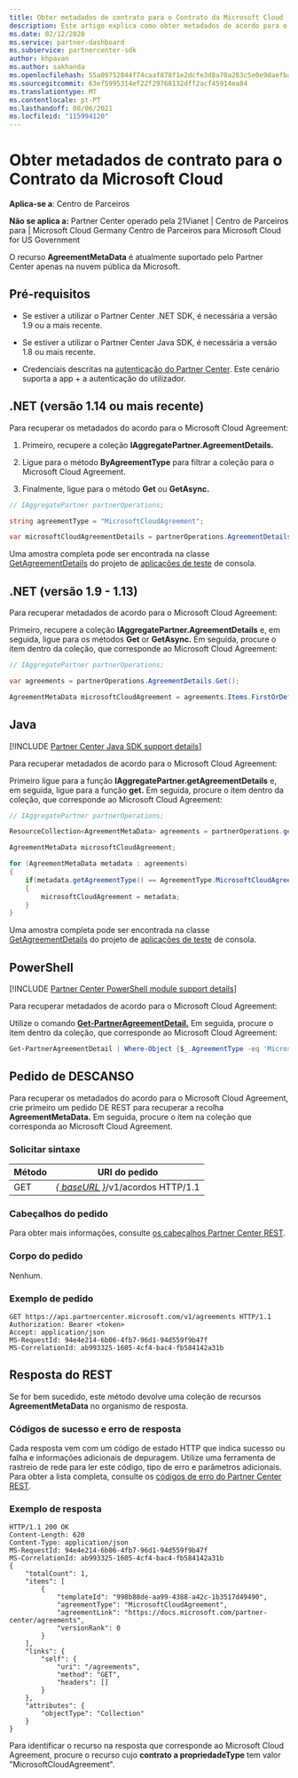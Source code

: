 ```yaml
---
title: Obter metadados de contrato para o Contrato da Microsoft Cloud
description: Este artigo explica como obter metadados de acordo para o Microsoft Cloud Agreement.
ms.date: 02/12/2020
ms.service: partner-dashboard
ms.subservice: partnercenter-sdk
author: khpavan
ms.author: sakhanda
ms.openlocfilehash: 55a09752844f74caaf878f1e2dcfe3d8a70a283c5e0e9daefba89c558405690a
ms.sourcegitcommit: 63ef5995314ef22f29768132dff2acf45914ea84
ms.translationtype: MT
ms.contentlocale: pt-PT
ms.lasthandoff: 08/06/2021
ms.locfileid: "115994120"
---
```

# <a name="get-agreement-metadata-for-microsoft-cloud-agreement"></a>Obter metadados de contrato para o Contrato da Microsoft Cloud

**Aplica-se a**: Centro de Parceiros

**Não se aplica a:** Partner Center operado pela 21Vianet | Centro de Parceiros para | Microsoft Cloud Germany Centro de Parceiros para Microsoft Cloud for US Government

O recurso **AgreementMetaData** é atualmente suportado pelo Partner Center apenas na nuvem pública da Microsoft.

## <a name="prerequisites"></a>Pré-requisitos

- Se estiver a utilizar o Partner Center .NET SDK, é necessária a versão 1.9 ou a mais recente.

- Se estiver a utilizar o Partner Center Java SDK, é necessária a versão 1.8 ou mais recente.

- Credenciais descritas na [autenticação do Partner Center](./partner-center-authentication.md). Este cenário suporta a app + a autenticação do utilizador.

## <a name="net-version-114-or-newer"></a>.NET (versão 1.14 ou mais recente)

Para recuperar os metadados do acordo para o Microsoft Cloud Agreement:

1. Primeiro, recupere a coleção **IAggregatePartner.AgreementDetails.**

2. Ligue para o método **ByAgreementType** para filtrar a coleção para o Microsoft Cloud Agreement.

3. Finalmente, ligue para o método **Get** ou **GetAsync.**

```csharp
// IAggregatePartner partnerOperations;

string agreementType = "MicrosoftCloudAgreement";

var microsoftCloudAgreementDetails = partnerOperations.AgreementDetails.ByAgreementType(agreementType).Get().Items.Single();
```

Uma amostra completa pode ser encontrada na classe [GetAgreementDetails](https://github.com/PartnerCenterSamples/Partner-Center-SDK-Samples/blob/master/Source/Partner%20Center%20SDK%20Samples/Agreements/GetAgreementDetails.cs) do projeto de [aplicações de teste](https://github.com/PartnerCenterSamples/Partner-Center-SDK-Samples) de consola.

## <a name="net-version-19---113"></a>.NET (versão 1.9 - 1.13)

Para recuperar metadados de acordo para o Microsoft Cloud Agreement:

Primeiro, recupere a coleção **IAggregatePartner.AgreementDetails** e, em seguida, ligue para os métodos **Get** or **GetAsync.** Em seguida, procure o item dentro da coleção, que corresponde ao Microsoft Cloud Agreement:

```csharp
// IAggregatePartner partnerOperations;

var agreements = partnerOperations.AgreementDetails.Get();

AgreementMetaData microsoftCloudAgreement = agreements.Items.FirstOrDefault (agr => agr.AgreementType == AgreementType.MicrosoftCloudAgreement);
```

## <a name="java"></a>Java

[!INCLUDE [Partner Center Java SDK support details](../includes/java-sdk-support.md)]

Para recuperar metadados de acordo para o Microsoft Cloud Agreement:

Primeiro ligue para a função **IAggregatePartner.getAgreementDetails** e, em seguida, ligue para a função **get.** Em seguida, procure o item dentro da coleção, que corresponde ao Microsoft Cloud Agreement:

```java
// IAggregatePartner partnerOperations;

ResourceCollection<AgreementMetaData> agreements = partnerOperations.getAgreements().get();

AgreementMetaData microsoftCloudAgreement;

for (AgreementMetaData metadata : agreements)
{
    if(metadata.getAgreementType() == AgreementType.MicrosoftCloudAgreement)
    {
        microsoftCloudAgreement = metadata;
    }
}
```

Uma amostra completa pode ser encontrada na classe [GetAgreementDetails](https://github.com/microsoft/Partner-Center-Java-Samples/blob/master/sdk/src/main/java/com/microsoft/store/partnercenter/samples/agreements/GetAgreementDetails.java) do projeto de [aplicações de teste](https://github.com/Microsoft/Partner-Center-Java-Samples) de consola.

## <a name="powershell"></a>PowerShell

[!INCLUDE [Partner Center PowerShell module support details](../includes/powershell-module-support.md)]

Para recuperar metadados de acordo para o Microsoft Cloud Agreement:

Utilize o comando [**Get-PartnerAgreementDetail.**](/powershell/module/partnercenter/get-partneragreementdetail) Em seguida, procure o item dentro da coleção, que corresponde ao Microsoft Cloud Agreement:

```powershell
Get-PartnerAgreementDetail | Where-Object {$_.AgreementType -eq 'MicrosoftCloudAgreement'} | Select-Object -First 1
```

## <a name="rest-request"></a>Pedido de DESCANSO

Para recuperar os metadados do acordo para o Microsoft Cloud Agreement, crie primeiro um pedido DE REST para recuperar a recolha **AgreementMetaData.** Em seguida, procure o item na coleção que corresponda ao Microsoft Cloud Agreement.

### <a name="request-syntax"></a>Solicitar sintaxe

| Método | URI do pedido                                                         |
|--------|---------------------------------------------------------------------|
| GET    | [*\{ baseURL \}*](partner-center-rest-urls.md)/v1/acordos HTTP/1.1 |

### <a name="request-headers"></a>Cabeçalhos do pedido

Para obter mais informações, consulte [os cabeçalhos Partner Center REST](headers.md).

### <a name="request-body"></a>Corpo do pedido

Nenhum.

### <a name="request-example"></a>Exemplo de pedido

```http
GET https://api.partnercenter.microsoft.com/v1/agreements HTTP/1.1
Authorization: Bearer <token>
Accept: application/json
MS-RequestId: 94e4e214-6b06-4fb7-96d1-94d559f9b47f
MS-CorrelationId: ab993325-1605-4cf4-bac4-fb584142a31b
```

## <a name="rest-response"></a>Resposta do REST

Se for bem sucedido, este método devolve uma coleção de recursos **AgreementMetaData** no organismo de resposta.

### <a name="response-success-and-error-codes"></a>Códigos de sucesso e erro de resposta

Cada resposta vem com um código de estado HTTP que indica sucesso ou falha e informações adicionais de depuragem. Utilize uma ferramenta de rastreio de rede para ler este código, tipo de erro e parâmetros adicionais. Para obter a lista completa, consulte os [códigos de erro do Partner Center REST](error-codes.md).

### <a name="response-example"></a>Exemplo de resposta

```http
HTTP/1.1 200 OK
Content-Length: 620
Content-Type: application/json
MS-RequestId: 94e4e214-6b06-4fb7-96d1-94d559f9b47f
MS-CorrelationId: ab993325-1605-4cf4-bac4-fb584142a31b
{
    "totalCount": 1,
    "items": [
        {
            "templateId": "998b88de-aa99-4388-a42c-1b3517d49490",
            "agreementType": "MicrosoftCloudAgreement",
            "agreementLink": "https://docs.microsoft.com/partner-center/agreements",
            "versionRank": 0
        }
    ],
    "links": {
        "self": {
            "uri": "/agreements",
            "method": "GET",
            "headers": []
        }
    },
    "attributes": {
        "objectType": "Collection"
    }
}
```

Para identificar o recurso na resposta que corresponde ao Microsoft Cloud Agreement, procure o recurso cujo **contrato a propriedadeType** tem valor "MicrosoftCloudAgreement".
